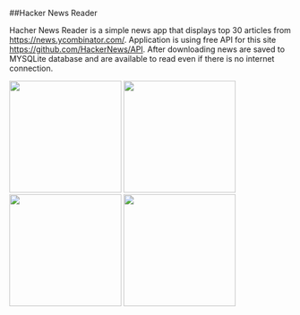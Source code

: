 ##Hacker News Reader

Hacher News Reader is a simple news app that displays top 30 articles from https://news.ycombinator.com/.
Application is using free API for this site https://github.com/HackerNews/API.
After downloading news are saved to MYSQLite database and are available to read even if there is no internet connection.

<img src="https://cloud.githubusercontent.com/assets/12533064/23679208/6d608020-0387-11e7-8059-cbaf5da32ee0.png" width="200">
<img src="https://cloud.githubusercontent.com/assets/12533064/23679209/6d618d4e-0387-11e7-9066-8813821f891a.png" width="200">
<img src="https://cloud.githubusercontent.com/assets/12533064/23679210/6d6190a0-0387-11e7-9c49-d40bdf837298.png" width="200">
<img src="https://cloud.githubusercontent.com/assets/12533064/23679207/6d5d7984-0387-11e7-96fd-37de0172ac85.png" width="200">
